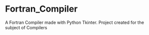 # Fortran_Compiler
A Fortran Compiler made with Python Tkinter. Project created for the subject of Compilers
